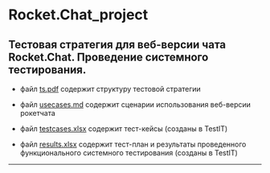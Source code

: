 # Rocket.Chat_project

## Тестовая стратегия для веб-версии чата Rocket.Chat. Проведение системного тестирования. 

- файл [ts.pdf]() содержит структуру тестовой стратегии

- файл [usecases.md]() содержит сценарии использования веб-версии рокетчата

- файл [testcases.xlsx]() содержит тест-кейсы (созданы в TestIT)

- файл [results.xlsx]() содержит тест-план и результаты проведенного функционального системного тестирования (созданы в TestIT)

***